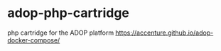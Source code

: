 # adop-php-cartridge
php cartridge for the ADOP platform https://accenture.github.io/adop-docker-compose/
